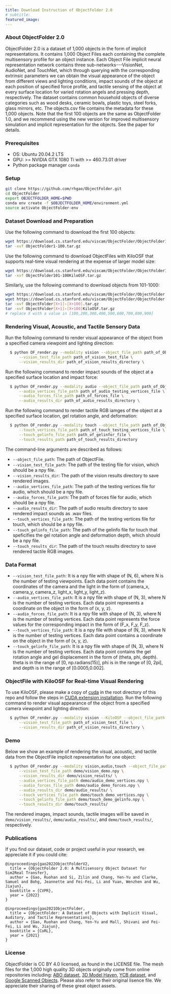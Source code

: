 ```yaml
---
title: Download Instruction of ObjectFolder 2.0
# subtitle: 
featured_image: 
---
```


### About ObjectFolder 2.0

ObjectFolder 2.0 is a dataset of 1,000 objects in the form of implicit representations. It contains 1,000 Object Files each containing the complete multisensory profile for an object instance. Each Object File implicit neural representation network contains three sub-networks---VisionNet, AudioNet, and TouchNet, which through querying with the corresponding extrinsic parameters we can obtain the visual appearance of the object from different views and lighting conditions, impact sounds of the object at each position of specified force profile, and tactile sensing of the object at every surface location for varied rotation angels and pressing depth, respectively. The dataset contains common household objects of diverse categories such as wood desks, ceramic bowls, plastic toys, steel forks, glass mirrors, etc. The objects.csv file contains the metadata for these 1,000 objects. Note that the first 100 objects are the same as ObjectFolder 1.0, and we recommend using the new version for improved multisensory simulation and implicit representation for the objects. See the paper for details.

### Prerequisites
* OS: Ubuntu 20.04.2 LTS
* GPU: >= NVIDIA GTX 1080 Ti with >= 460.73.01 driver
* Python package manager `conda`

### Setup
```sh
git clone https://github.com/rhgao/ObjectFolder.git
cd ObjectFolder
export OBJECTFOLDER_HOME=$PWD
conda env create -f $OBJECTFOLDER_HOME/environment.yml
source activate ObjectFolder-env
```

### Dataset Download and Preparation
Use the following command to download the first 100 objects:
```sh
wget https://download.cs.stanford.edu/viscam/ObjectFolder/ObjectFolder1-100.tar.gz
tar -xvf ObjectFolder1-100.tar.gz
```
Use the following command to download ObjectFiles with KiloOSF that supports real-time visual rendering at the expense of larger model size:
```sh
wget https://download.cs.stanford.edu/viscam/ObjectFolder/ObjectFolder1-100KiloOSF.tar.gz
tar -xvf ObjectFolder101-100KiloOSF.tar.gz
```
Similarly, use the following command to download objects from 101-1000:
```sh
wget https://download.cs.stanford.edu/viscam/ObjectFolder/ObjectFolder[X+1]-[X+100].tar.gz
wget https://download.cs.stanford.edu/viscam/ObjectFolder/ObjectFolder[X+1]-[X+100]KiloOSF.tar.gz
tar -xvf ObjectFolder[X+1]-[X+100].tar.gz
tar -xvf ObjectFolder[X+1]-[X+100]KiloOSF.tar.gz
# replace X with a value in [100,200,300,400,500,600,700,800,900]
```

### Rendering Visual, Acoustic, and Tactile Sensory Data 
Run the following command to render visual appearance of the object from a specified camera viewpoint and lighting direction:
```sh
  $ python OF_render.py --modality vision --object_file_path path_of_ObjectFile \
      --vision_test_file_path path_of_vision_test_file \
      --vision_results_dir path_of_vision_results_directory \
```
Run the following command to render impact sounds of the object at a specified surface location and impact force:
```sh
  $ python OF_render.py --modality audio --object_file_path path_of_ObjectFile \
      --audio_vertices_file_path path_of_audio_testing_vertices_file \
      --audio_forces_file_path path_of_forces_file \
      --audio_results_dir path_of_audio_results_directory \
```
Run the following command to render tactile RGB iamges of the object at a specified surface location, gel rotation angle, and deformation:
```sh
  $ python OF_render.py --modality touch --object_file_path path_of_ObjectFile \
      --touch_vertices_file_path path_of_touch_testing_vertices_file \
      --touch_gelinfo_file_path path_of_gelinfor_file \
      --touch_results_path path_of_touch_results_directory
```
The command-line arguments are described as follows:
  * `--object_file_path`: The path of ObjectFile.
  * `--vision_test_file_path`: The path of the testing file for vision, which should be a npy file.
  * `--vision_results_dir`: The path of the vision results directory to save rendered images.
  * `--audio_vertices_file_path`: The path of the testing vertices file for audio, which should be a npy file.
  * `--audio_forces_file_path`: The path of forces file for audio, which should be a npy file.
  * `--audio_results_dir`: The path of audio results directory to save rendered impact sounds as .wav files.
  * `--touch_vertices_file_path`: The path of the testing vertices file for touch, which should be a npy file.
  * `--touch_gelinfo_file_path`: The path of the gelinfo file for touch that speficifies the gel rotation angle and deformation depth, which should be a npy file.
  * `--touch_results_dir`: The path of the touch results directory to save rendered tactile RGB images.

### Data Format
  * `--vision_test_file_path`: It is a npy file with shape of (N, 6), where N is the number of testing viewpoints. Each data point contains the coordinates of the camera and the light in the form of (camera_x, camera_y, camera_z, light_x, light_y, light_z).
  * `--audio_vertices_file_path`: It is a npy file with shape of (N, 3), where N is the number of testing vertices. Each data point represents a coordinate on the object in the form of (x, y, z).
  * `--audio_forces_file_path`: It is a npy file with shape of (N, 3), where N is the number of testing vertices. Each data point represents the force values for the corresponding impact in the form of (F_x, F_y, F_z).
  * `--touch_vertices_file_path`: It is a npy file with shape of (N, 3), where N is the number of testing vertices. Each data point contains a coordinate on the object in the form of (x, y, z).
  * `--touch_gelinfo_file_path`: It is a npy file with shape of (N, 3), where N is the number of testing vertices. Each data point contains the gel rotation angle and gel displacement in the form of (theta, phi, depth). theta is in the range of [0, np.radians(15)], phi is in the range of [0, 2pi], and depth is in the range of [0.0005,0.002].

### ObjectFile with KiloOSF for Real-time Visual Rendering
To use KiloOSF, please make a copy of [cuda](https://github.com/creiser/kilonerf/tree/master/cuda) in the root directory of this repo and follow the steps in [CUDA extension installation](https://github.com/creiser/kilonerf). Run the following command to render visual appearance of the object from a specified camera viewpoint and lighting direction:
```sh
  $ python OF_render.py --modality vision --KiloOSF --object_file_path path_of_KiloOSF_ObjectFile \
      --vision_test_file_path path_of_vision_test_file \
      --vision_results_dir path_of_vision_results_directory \
```

### Demo
Below we show an example of rendering the visual, acoustic, and tactile data from the ObjectFile implicit representation for one object:
```sh
  $ python OF_render.py --modality vision,audio,touch --object_file_path demo/ObjectFile.pth \
      --vision_test_file_path demo/vision_demo.npy \
      --vision_results_dir demo/vision_results/ \
      --audio_vertices_file_path demo/audio_demo_vertices.npy \
      --audio_forces_file_path demo/audio_demo_forces.npy \
      --audio_results_dir demo/audio_results/ \
      --touch_vertices_file_path demo/touch_demo_vertices.npy \
      --touch_gelinfo_file_path demo/touch_demo_gelinfo.npy \
      --touch_results_dir demo/touch_results/
```
The rendered images, impact sounds, tactile images will be saved in `demo/vision_results/`, `demo/audio_results/`, and `demo/touch_results/`, respectively.

### Publications
If you find our dataset, code or project useful in your research, we appreciate it if you could cite:
```
@inproceedings{gao2022ObjectFolderV2,
  title = {ObjectFolder 2.0: A Multisensory Object Dataset for Sim2Real Transfer},
  author = {Gao, Ruohan and Si, Zilin and Chang, Yen-Yu and Clarke, Samuel and Bohg, Jeannette and Fei-Fei, Li and Yuan, Wenzhen and Wu, Jiajun},
  booktitle = {CVPR},
  year = {2022}
}

@inproceedings{gao2021ObjectFolder,
  title = {ObjectFolder: A Dataset of Objects with Implicit Visual, Auditory, and Tactile Representations},
  author = {Gao, Ruohan and Chang, Yen-Yu and Mall, Shivani and Fei-Fei, Li and Wu, Jiajun},
  booktitle = {CoRL},
  year = {2021}
}
```

### License
ObjectFolder is CC BY 4.0 licensed, as found in the LICENSE file. The mesh files for the 1,000 high quality 3D objects originally come from online repositories including: [ABO dataset](https://amazon-berkeley-objects.s3.amazonaws.com/index.html), [3D Model Haven](https://3dmodelhaven.com/), [YCB dataset](http://ycb-benchmarks.s3-website-us-east-1.amazonaws.com/), and [Google Scanned Objects](https://app.ignitionrobotics.org/GoogleResearch/fuel/collections/Google\%20Scanned\%20Objects). Please also refer to their original lisence file. We appreciate their sharing of these great object assets.